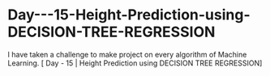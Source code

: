 # Day---15-Height-Prediction-using-DECISION-TREE-REGRESSION
I have taken a challenge to make project on every algorithm of Machine Learning. [ Day - 15 | Height Prediction using DECISION TREE REGRESSION]
